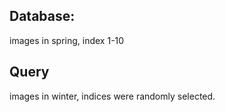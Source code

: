 ## Database:
images in spring, index 1-10

## Query
images in winter, indices were randomly selected.